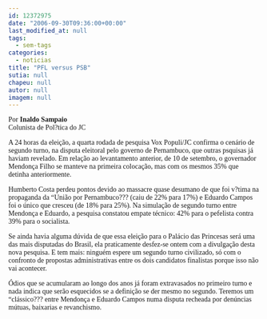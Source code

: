 ```yaml
---
id: 12372975
date: "2006-09-30T09:36:00+00:00"
last_modified_at: null
tags:
  - sem-tags
categories:
  - noticias
title: "PFL versus PSB"
sutia: null
chapeu: null
autor: null
imagem: null
---
```

<p><P><FONT face=Verdana>Por <STRONG>Inaldo Sampaio</STRONG><BR>Colunista de Pol?tica do JC</FONT></P></p>
<p><P><FONT face=Verdana>A 24 horas da eleição, a quarta rodada de pesquisa Vox Populi/JC confirma o cenário de segundo turno, na disputa eleitoral pelo governo de Pernambuco, que outras psquisas já haviam revelado. Em relação ao levantamento anterior, de 10 de setembro, o governador Mendonça Filho se manteve na primeira colocação, mas com os mesmos 35% que detinha anteriormente. </FONT></P></p>
<p><P><FONT face=Verdana>Humberto Costa perdeu pontos devido ao massacre quase desumano de que foi v?tima na propaganda da “União por Pernambuco??? (caiu de 22% para 17%) e Eduardo Campos foi o único que cresceu (de 18% para 25%). Na simulação de segundo turno entre Mendonça e Eduardo, a pesquisa constatou empate técnico: 42% para o pefelista contra 39% para o socialista. </FONT></P></p>
<p><P><FONT face=Verdana>Se ainda havia alguma dúvida de que essa eleição para o Palácio das Princesas será uma das mais disputadas do Brasil, ela praticamente desfez-se ontem com a divulgação desta nova pesquisa. E tem mais: ninguém espere um segundo turno civilizado, só com o confronto de propostas administrativas entre os dois candidatos finalistas porque isso não vai acontecer. </FONT></P></p>
<p><P><FONT face=Verdana>Ódios que se acumularam ao longo dos anos já foram extravasados no primeiro turno e nada indica que serão esquecidos se a definição se der mesmo no segundo. Teremos um “clássico??? entre Mendonça e Eduardo Campos numa disputa recheada por denúncias mútuas, baixarias e revanchismo.</FONT></P> </p>

